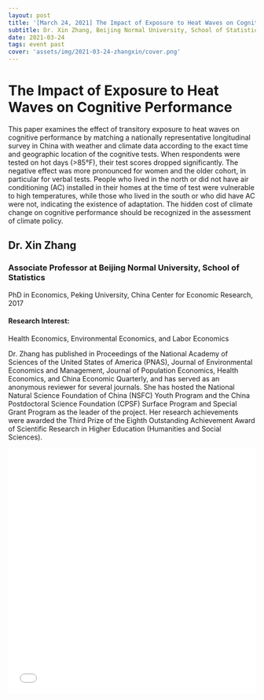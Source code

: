 ```yaml
---
layout: post
title: '[March 24, 2021] The Impact of Exposure to Heat Waves on Cognitive Performance'
subtitle: Dr. Xin Zhang, Beijing Normal University, School of Statistics
date: 2021-03-24
tags: event past
cover: 'assets/img/2021-03-24-zhangxin/cover.png'
---
```


# The Impact of Exposure to Heat Waves on Cognitive Performance

This paper examines the effect of transitory exposure to heat waves on cognitive performance by matching a nationally representative longitudinal survey in China with weather and climate data according to the exact time and geographic location of the cognitive tests. When respondents were tested on hot days (>85°F), their test scores dropped significantly. The negative effect was more pronounced for women and the older cohort, in particular for verbal tests. People who lived in the north or did not have air conditioning (AC) installed in their homes at the time of test were vulnerable to high temperatures, while those who lived in the south or who did have AC were not, indicating the existence of adaptation. The hidden cost of climate change on cognitive performance should be recognized in the assessment of climate policy.

## Dr. Xin Zhang
### Associate Professor at Beijing Normal University, School of Statistics

PhD in Economics, Peking University, China Center for Economic Research, 2017

#### Research Interest: 
Health Economics, Environmental Economics, and Labor Economics

Dr. Zhang has published in Proceedings of the National Academy of Sciences of the United States of America (PNAS), Journal of Environmental Economics and Management, Journal of Population Economics, Health Economics, and China Economic Quarterly, and has served as an anonymous reviewer for several journals. She has hosted the National Natural Science Foundation of China (NSFC) Youth Program and the China Postdoctoral Science Foundation (CPSF) Surface Program and Special Grant Program as the leader of the project. Her research achievements were awarded the Third Prize of the Eighth Outstanding Achievement Award of Scientific Research in Higher Education (Humanities and Social Sciences).


<iframe style="width: 100%;height: 500px;" src="//player.bilibili.com/player.html?aid=247354900&bvid=BV1Yv41187Uc&cid=315745941&page=1" scrolling="no" border="0" frameborder="no" framespacing="0" allowfullscreen="true"> </iframe>
